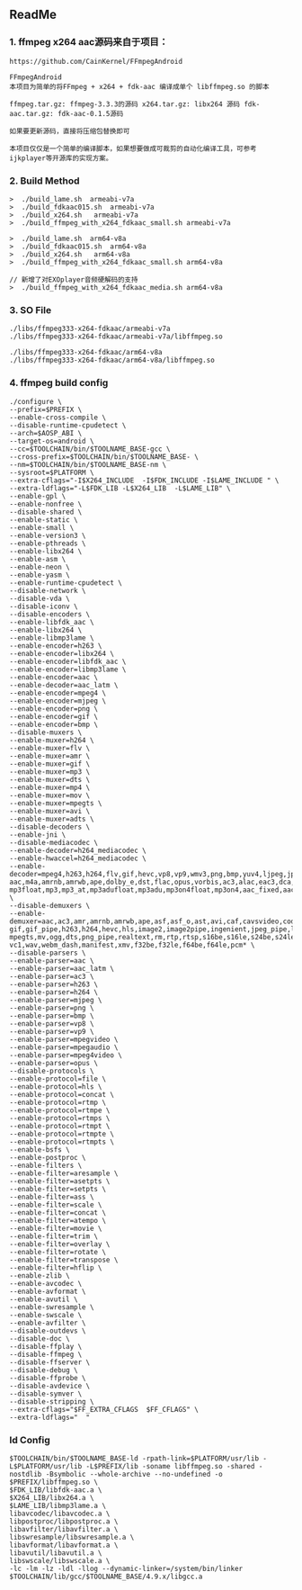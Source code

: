 ## ReadMe ##

### 1. ffmpeg x264 aac源码来自于项目： ### 

	https://github.com/CainKernel/FFmpegAndroid

	FFmpegAndroid
	本项目为简单的将FFmpeg + x264 + fdk-aac 编译成单个 libffmpeg.so 的脚本

	ffmpeg.tar.gz: ffmpeg-3.3.3的源码 x264.tar.gz: libx264 源码 fdk-aac.tar.gz: fdk-aac-0.1.5源码

	如果要更新源码，直接将压缩包替换即可

	本项目仅仅是一个简单的编译脚本，如果想要做成可裁剪的自动化编译工具，可参考ijkplayer等开源库的实现方案。

### 2. Build Method ##

	>  ./build_lame.sh  armeabi-v7a
	>  ./build_fdkaac015.sh	 armeabi-v7a
	>  ./build_x264.sh	 armeabi-v7a
	>  ./build_ffmpeg_with_x264_fdkaac_small.sh armeabi-v7a

	>  ./build_lame.sh  arm64-v8a
	>  ./build_fdkaac015.sh	 arm64-v8a
	>  ./build_x264.sh	 arm64-v8a
	>  ./build_ffmpeg_with_x264_fdkaac_small.sh arm64-v8a

	// 新增了对EXOplayer音频硬解码的支持
	>  ./build_ffmpeg_with_x264_fdkaac_media.sh arm64-v8a


### 3. SO File ###

	./libs/ffmpeg333-x264-fdkaac/armeabi-v7a
	./libs/ffmpeg333-x264-fdkaac/armeabi-v7a/libffmpeg.so

	./libs/ffmpeg333-x264-fdkaac/arm64-v8a
	./libs/ffmpeg333-x264-fdkaac/arm64-v8a/libffmpeg.so


### 4. ffmpeg build config ###


	./configure \
	--prefix=$PREFIX \
	--enable-cross-compile \
	--disable-runtime-cpudetect \
	--arch=$AOSP_ABI \
	--target-os=android \
	--cc=$TOOLCHAIN/bin/$TOOLNAME_BASE-gcc \
	--cross-prefix=$TOOLCHAIN/bin/$TOOLNAME_BASE- \
	--nm=$TOOLCHAIN/bin/$TOOLNAME_BASE-nm \
	--sysroot=$PLATFORM \
	--extra-cflags="-I$X264_INCLUDE  -I$FDK_INCLUDE -I$LAME_INCLUDE " \
	--extra-ldflags="-L$FDK_LIB -L$X264_LIB  -L$LAME_LIB" \
	--enable-gpl \
	--enable-nonfree \
	--disable-shared \
	--enable-static \
	--enable-small \
	--enable-version3 \
	--enable-pthreads \
	--enable-libx264 \
	--enable-asm \
	--enable-neon \
	--enable-yasm \
	--enable-runtime-cpudetect \
	--disable-network \
	--disable-vda \
	--disable-iconv \
	--disable-encoders \
	--enable-libfdk_aac \
	--enable-libx264 \
	--enable-libmp3lame \
	--enable-encoder=h263 \
	--enable-encoder=libx264 \
	--enable-encoder=libfdk_aac \
	--enable-encoder=libmp3lame \
	--enable-encoder=aac \
	--enable-decoder=aac_latm \
	--enable-encoder=mpeg4 \
	--enable-encoder=mjpeg \
	--enable-encoder=png \
	--enable-encoder=gif \
	--enable-encoder=bmp \
	--disable-muxers \
	--enable-muxer=h264 \
	--enable-muxer=flv \
	--enable-muxer=amr \
	--enable-muxer=gif \
	--enable-muxer=mp3 \
	--enable-muxer=dts \
	--enable-muxer=mp4 \
	--enable-muxer=mov \
	--enable-muxer=mpegts \
	--enable-muxer=avi \
	--enable-muxer=adts \
	--disable-decoders \
	--enable-jni \
	--disable-mediacodec \
	--enable-decoder=h264_mediacodec \
	--enable-hwaccel=h264_mediacodec \
	--enable-decoder=mpeg4,h263,h264,flv,gif,hevc,vp8,vp9,wmv3,png,bmp,yuv4,ljpeg,jpeg2000,mjpeg,\
	aac,m4a,amrnb,amrwb,ape,dolby_e,dst,flac,opus,vorbis,ac3,alac,eac3,dca,pcm_mulaw,pcm_alaw,wavesynth,wavpack,wmav2,\
	mp3float,mp3,mp3_at,mp3adufloat,mp3adu,mp3on4float,mp3on4,aac_fixed,aac_at,aac_latm,pcm_s16be,pcm_s16le \
	--disable-demuxers \
	--enable-demuxer=aac,ac3,amr,amrnb,amrwb,ape,asf,asf_o,ast,avi,caf,cavsvideo,codec2,concat,data,dnxhd,flac,flv,g722,g729,\
	gif,gif_pipe,h263,h264,hevc,hls,image2,image2pipe,ingenient,jpeg_pipe,lavfi,lrc,m4v,mpc,matroska,webm,mjpeg,mpegvideo,rawvideo,yuv4mpegpipe,mov,mp4,m4a,3gp,mp3,mpeg,\
	mpegts,mv,ogg,dts,png_pipe,realtext,rm,rtp,rtsp,s16be,s16le,s24be,s24le,s32be,s32le,sdp,srt,swf,u16be,u16le,u24be,u24le,u32be,u32le,\
	vc1,wav,webm_dash,manifest,xmv,f32be,f32le,f64be,f64le,pcm* \
	--disable-parsers \
	--enable-parser=aac \
	--enable-parser=aac_latm \
	--enable-parser=ac3 \
	--enable-parser=h263 \
	--enable-parser=h264 \
	--enable-parser=mjpeg \
	--enable-parser=png \
	--enable-parser=bmp \
	--enable-parser=vp8 \
	--enable-parser=vp9 \
	--enable-parser=mpegvideo \
	--enable-parser=mpegaudio \
	--enable-parser=mpeg4video \
	--enable-parser=opus \
	--disable-protocols \
	--enable-protocol=file \
	--enable-protocol=hls \
	--enable-protocol=concat \
	--enable-protocol=rtmp \
	--enable-protocol=rtmpe \
	--enable-protocol=rtmps \
	--enable-protocol=rtmpt \
	--enable-protocol=rtmpte \
	--enable-protocol=rtmpts \
	--enable-bsfs \
	--enable-postproc \
	--enable-filters \
	--enable-filter=aresample \
	--enable-filter=asetpts \
	--enable-filter=setpts \
	--enable-filter=ass \
	--enable-filter=scale \
	--enable-filter=concat \
	--enable-filter=atempo \
	--enable-filter=movie \
	--enable-filter=trim \
	--enable-filter=overlay \
	--enable-filter=rotate \
	--enable-filter=transpose \
	--enable-filter=hflip \
	--enable-zlib \
	--enable-avcodec \
	--enable-avformat \
	--enable-avutil \
	--enable-swresample \
	--enable-swscale \
	--enable-avfilter \
	--disable-outdevs \
	--disable-doc \
	--disable-ffplay \
	--disable-ffmpeg \
	--disable-ffserver \
	--disable-debug \
	--disable-ffprobe \
	--disable-avdevice \
	--disable-symver \
	--disable-stripping \
	--extra-cflags="$FF_EXTRA_CFLAGS  $FF_CFLAGS" \
	--extra-ldflags="  "

### ld Config ###

	$TOOLCHAIN/bin/$TOOLNAME_BASE-ld -rpath-link=$PLATFORM/usr/lib -L$PLATFORM/usr/lib -L$PREFIX/lib -soname libffmpeg.so -shared -nostdlib -Bsymbolic --whole-archive --no-undefined -o 	$PREFIX/libffmpeg.so \
	$FDK_LIB/libfdk-aac.a \
	$X264_LIB/libx264.a \
	$LAME_LIB/libmp3lame.a \
	libavcodec/libavcodec.a \
	libpostproc/libpostproc.a \
	libavfilter/libavfilter.a \
	libswresample/libswresample.a \
	libavformat/libavformat.a \
	libavutil/libavutil.a \
	libswscale/libswscale.a \
	-lc -lm -lz -ldl -llog --dynamic-linker=/system/bin/linker $TOOLCHAIN/lib/gcc/$TOOLNAME_BASE/4.9.x/libgcc.a



